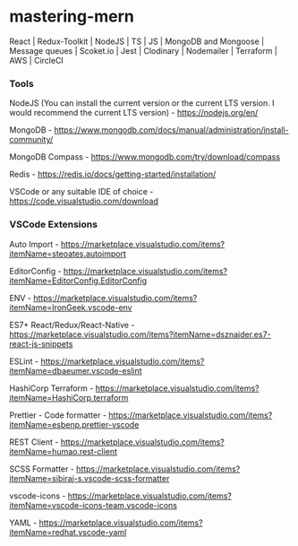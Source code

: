# mastering-mern
React | Redux-Toolkit | NodeJS | TS | JS | MongoDB and Mongoose | Message queues | Scoket.io | Jest | Clodinary | Nodemailer | Terraform | AWS | CircleCI 

### Tools

NodeJS (You can install the current version or the current LTS version. I would recommend the current LTS version) - https://nodejs.org/en/

MongoDB - https://www.mongodb.com/docs/manual/administration/install-community/

MongoDB Compass - https://www.mongodb.com/try/download/compass

Redis - https://redis.io/docs/getting-started/installation/

VSCode or any suitable IDE of choice - https://code.visualstudio.com/download

### VSCode Extensions

Auto Import - https://marketplace.visualstudio.com/items?itemName=steoates.autoimport

EditorConfig - https://marketplace.visualstudio.com/items?itemName=EditorConfig.EditorConfig

ENV - https://marketplace.visualstudio.com/items?itemName=IronGeek.vscode-env

ES7+ React/Redux/React-Native - https://marketplace.visualstudio.com/items?itemName=dsznajder.es7-react-js-snippets

ESLint - https://marketplace.visualstudio.com/items?itemName=dbaeumer.vscode-eslint

HashiCorp Terraform - https://marketplace.visualstudio.com/items?itemName=HashiCorp.terraform

Prettier - Code formatter - https://marketplace.visualstudio.com/items?itemName=esbenp.prettier-vscode

REST Client - https://marketplace.visualstudio.com/items?itemName=humao.rest-client

SCSS Formatter - https://marketplace.visualstudio.com/items?itemName=sibiraj-s.vscode-scss-formatter

vscode-icons - https://marketplace.visualstudio.com/items?itemName=vscode-icons-team.vscode-icons

YAML - https://marketplace.visualstudio.com/items?itemName=redhat.vscode-yaml
